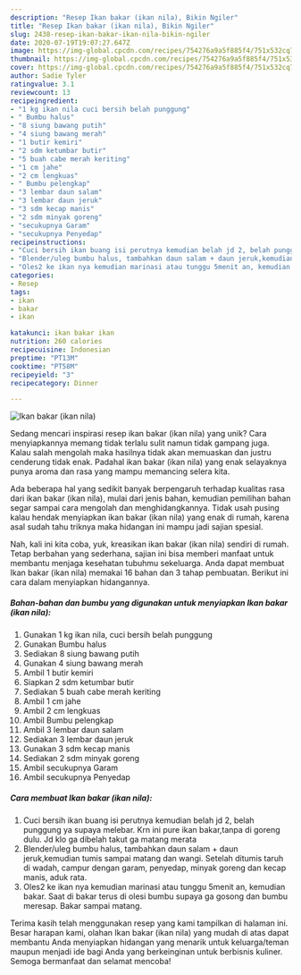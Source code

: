 ```yaml
---
description: "Resep Ikan bakar (ikan nila), Bikin Ngiler"
title: "Resep Ikan bakar (ikan nila), Bikin Ngiler"
slug: 2438-resep-ikan-bakar-ikan-nila-bikin-ngiler
date: 2020-07-19T19:07:27.647Z
image: https://img-global.cpcdn.com/recipes/754276a9a5f885f4/751x532cq70/ikan-bakar-ikan-nila-foto-resep-utama.jpg
thumbnail: https://img-global.cpcdn.com/recipes/754276a9a5f885f4/751x532cq70/ikan-bakar-ikan-nila-foto-resep-utama.jpg
cover: https://img-global.cpcdn.com/recipes/754276a9a5f885f4/751x532cq70/ikan-bakar-ikan-nila-foto-resep-utama.jpg
author: Sadie Tyler
ratingvalue: 3.1
reviewcount: 13
recipeingredient:
- "1 kg ikan nila cuci bersih belah punggung"
- " Bumbu halus"
- "8 siung bawang putih"
- "4 siung bawang merah"
- "1 butir kemiri"
- "2 sdm ketumbar butir"
- "5 buah cabe merah keriting"
- "1 cm jahe"
- "2 cm lengkuas"
- " Bumbu pelengkap"
- "3 lembar daun salam"
- "3 lembar daun jeruk"
- "3 sdm kecap manis"
- "2 sdm minyak goreng"
- "secukupnya Garam"
- "secukupnya Penyedap"
recipeinstructions:
- "Cuci bersih ikan buang isi perutnya kemudian belah jd 2, belah punggung ya supaya melebar. Krn ini pure ikan bakar,tanpa di goreng dulu. Jd klo ga dibelah takut ga matang merata"
- "Blender/uleg bumbu halus, tambahkan daun salam + daun jeruk,kemudian tumis sampai matang dan wangi. Setelah ditumis taruh di wadah, campur dengan garam, penyedap, minyak goreng dan kecap manis, aduk rata."
- "Oles2 ke ikan nya kemudian marinasi atau tunggu 5menit an, kemudian bakar. Saat di bakar terus di olesi bumbu supaya ga gosong dan bumbu meresap. Bakar sampai matang."
categories:
- Resep
tags:
- ikan
- bakar
- ikan

katakunci: ikan bakar ikan 
nutrition: 260 calories
recipecuisine: Indonesian
preptime: "PT13M"
cooktime: "PT58M"
recipeyield: "3"
recipecategory: Dinner

---
```



![Ikan bakar (ikan nila)](https://img-global.cpcdn.com/recipes/754276a9a5f885f4/751x532cq70/ikan-bakar-ikan-nila-foto-resep-utama.jpg)

Sedang mencari inspirasi resep ikan bakar (ikan nila) yang unik? Cara menyiapkannya memang tidak terlalu sulit namun tidak gampang juga. Kalau salah mengolah maka hasilnya tidak akan memuaskan dan justru cenderung tidak enak. Padahal ikan bakar (ikan nila) yang enak selayaknya punya aroma dan rasa yang mampu memancing selera kita.



Ada beberapa hal yang sedikit banyak berpengaruh terhadap kualitas rasa dari ikan bakar (ikan nila), mulai dari jenis bahan, kemudian pemilihan bahan segar sampai cara mengolah dan menghidangkannya. Tidak usah pusing kalau hendak menyiapkan ikan bakar (ikan nila) yang enak di rumah, karena asal sudah tahu triknya maka hidangan ini mampu jadi sajian spesial.


Nah, kali ini kita coba, yuk, kreasikan ikan bakar (ikan nila) sendiri di rumah. Tetap berbahan yang sederhana, sajian ini bisa memberi manfaat untuk membantu menjaga kesehatan tubuhmu sekeluarga. Anda dapat membuat Ikan bakar (ikan nila) memakai 16 bahan dan 3 tahap pembuatan. Berikut ini cara dalam menyiapkan hidangannya.

<!--inarticleads1-->

##### Bahan-bahan dan bumbu yang digunakan untuk menyiapkan Ikan bakar (ikan nila):

1. Gunakan 1 kg ikan nila, cuci bersih belah punggung
1. Gunakan  Bumbu halus
1. Sediakan 8 siung bawang putih
1. Gunakan 4 siung bawang merah
1. Ambil 1 butir kemiri
1. Siapkan 2 sdm ketumbar butir
1. Sediakan 5 buah cabe merah keriting
1. Ambil 1 cm jahe
1. Ambil 2 cm lengkuas
1. Ambil  Bumbu pelengkap
1. Ambil 3 lembar daun salam
1. Sediakan 3 lembar daun jeruk
1. Gunakan 3 sdm kecap manis
1. Sediakan 2 sdm minyak goreng
1. Ambil secukupnya Garam
1. Ambil secukupnya Penyedap




<!--inarticleads2-->

##### Cara membuat Ikan bakar (ikan nila):

1. Cuci bersih ikan buang isi perutnya kemudian belah jd 2, belah punggung ya supaya melebar. Krn ini pure ikan bakar,tanpa di goreng dulu. Jd klo ga dibelah takut ga matang merata
1. Blender/uleg bumbu halus, tambahkan daun salam + daun jeruk,kemudian tumis sampai matang dan wangi. Setelah ditumis taruh di wadah, campur dengan garam, penyedap, minyak goreng dan kecap manis, aduk rata.
1. Oles2 ke ikan nya kemudian marinasi atau tunggu 5menit an, kemudian bakar. Saat di bakar terus di olesi bumbu supaya ga gosong dan bumbu meresap. Bakar sampai matang.




Terima kasih telah menggunakan resep yang kami tampilkan di halaman ini. Besar harapan kami, olahan Ikan bakar (ikan nila) yang mudah di atas dapat membantu Anda menyiapkan hidangan yang menarik untuk keluarga/teman maupun menjadi ide bagi Anda yang berkeinginan untuk berbisnis kuliner. Semoga bermanfaat dan selamat mencoba!
